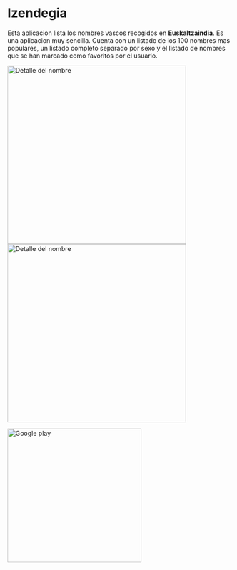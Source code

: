 # Izendegia

Esta aplicacion lista los nombres vascos recogidos en **Euskaltzaindia**. Es una aplicacion muy sencilla. Cuenta con un listado de los 100 nombres mas populares, un listado completo separado por sexo y el listado de nombres que se han marcado como favoritos por el usuario.

<img src="http://www.arabyte.eus/wp-content/uploads/2018/09/izendegia_populares_es-502x1024.png" alt="Detalle del nombre" width="400"/> 
<img src="http://www.arabyte.eus/wp-content/uploads/2018/10/izendegia_lier_es-502x1024.png" alt="Detalle del nombre" width="400"/>

<a href="https://play.google.com/store/apps/details?id=eus.arabyte.android.izendegia"><img src="https://play.google.com/intl/en_us/badges/images/generic/es_badge_web_generic.png" alt="Google play"
width="300px"/></a>
